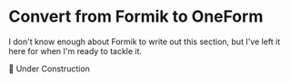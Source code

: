 # Convert from Formik to OneForm

I don't know enough about Formik to write out this section, but I've left it here for when I'm ready to tackle it.

🚧 Under Construction

